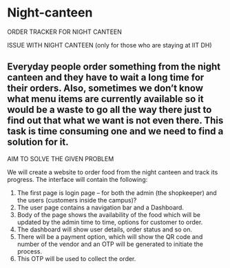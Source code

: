 # Night-canteen
ORDER TRACKER FOR NIGHT CANTEEN

ISSUE WITH NIGHT CANTEEN (only for those who are staying at IIT DH)

Everyday people order something from the night canteen and they have to wait a long time for their orders. Also, sometimes we don’t know what menu items are currently available so it would be a waste to go all the way there just to find out that what we want is not even there.
This task is time consuming one and we need to find a
solution for it.
-------------------------------------------------------------------
AIM TO SOLVE THE GIVEN PROBLEM

We will create a website to order food from the night
canteen and track its progress.
The interface will contain the following:
1. The first page is login page – for both the admin (the
shopkeeper) and the users (customers inside the
campus)?
2. The user page contains a navigation bar and a
Dashboard.
3. Body of the page shows the availability of the food
which will be updated by the admin time to time, options
for customer to order.
4. The dashboard will show user details, order status and
so on.
5. There will be a payment option, which will show the QR
code and number of the vendor and an OTP will be
generated to initiate the process.
6. This OTP will be used to collect the order.

